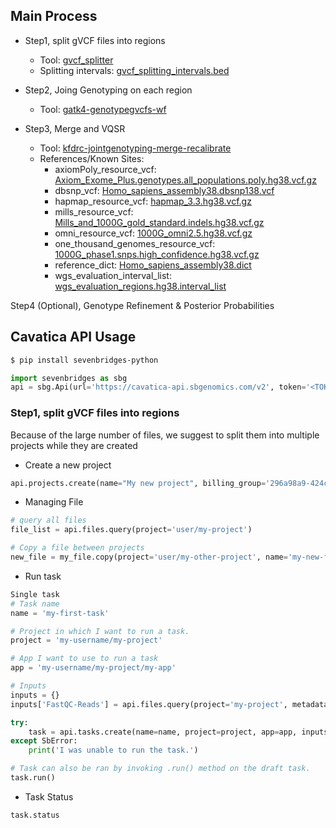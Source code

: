 ## Main Process
- Step1, split gVCF files into regions
  - Tool: [gvcf_splitter](https://cavatica.sbgenomics.com/u/yuankun/gmkf-cohort-joint-genotyping-method/apps/#yuankun/gmkf-cohort-joint-genotyping-method/gvcf_splitter)
  - Splitting intervals: [gvcf_splitting_intervals.bed](https://gist.github.com/yuankunzhu/e6d77c415c0fca78e778ac2b8f4a11c6)

- Step2, Joing Genotyping on each region
  - Tool: [gatk4-genotypegvcfs-wf](https://cavatica.sbgenomics.com/u/yuankun/gmkf-cohort-joint-genotyping-method/apps/#yuankun/gmkf-cohort-joint-genotyping-method/gatk4-genotypegvcfs-wf)

- Step3, Merge and VQSR 
  - Tool: [kfdrc-jointgenotyping-merge-recalibrate](https://cavatica.sbgenomics.com/u/yuankun/gmkf-cohort-joint-genotyping-method/apps/#yuankun/gmkf-cohort-joint-genotyping-method/kfdrc-jointgenotyping-intervals)
  - References/Known Sites:
    - axiomPoly_resource_vcf: [Axiom_Exome_Plus.genotypes.all_populations.poly.hg38.vcf.gz](https://cavatica.sbgenomics.com/u/yuankun/gmkf-cohort-joint-genotyping-method/files/624f0e5eddb7194afe396149/)
    - dbsnp_vcf: [Homo_sapiens_assembly38.dbsnp138.vcf](https://cavatica.sbgenomics.com/u/yuankun/gmkf-cohort-joint-genotyping-method/files/624f0e5eddb7194afe396148/)
    - hapmap_resource_vcf: [hapmap_3.3.hg38.vcf.gz](https://cavatica.sbgenomics.com/u/yuankun/gmkf-cohort-joint-genotyping-method/files/624f0e5eddb7194afe396146/)
    - mills_resource_vcf: [Mills_and_1000G_gold_standard.indels.hg38.vcf.gz](https://cavatica.sbgenomics.com/u/yuankun/gmkf-cohort-joint-genotyping-method/files/624f0e5eddb7194afe396147/)
    - omni_resource_vcf: [1000G_omni2.5.hg38.vcf.gz](https://cavatica.sbgenomics.com/u/yuankun/gmkf-cohort-joint-genotyping-method/files/624f0e5eddb7194afe396145/)
    - one_thousand_genomes_resource_vcf: [1000G_phase1.snps.high_confidence.hg38.vcf.gz](https://cavatica.sbgenomics.com/u/yuankun/gmkf-cohort-joint-genotyping-method/files/624f0e5eddb7194afe396144/)
    - reference_dict: [Homo_sapiens_assembly38.dict](https://cavatica.sbgenomics.com/u/yuankun/gmkf-cohort-joint-genotyping-method/files/624f0e5eddb7194afe39614a/)
    - wgs_evaluation_interval_list: [wgs_evaluation_regions.hg38.interval_list](https://cavatica.sbgenomics.com/u/yuankun/gmkf-cohort-joint-genotyping-method/files/624f0e5eddb7194afe396143/)

Step4 (Optional), Genotype Refinement & Posterior Probabilities

## Cavatica API Usage
```bash
$ pip install sevenbridges-python
```

```python
import sevenbridges as sbg
api = sbg.Api(url='https://cavatica-api.sbgenomics.com/v2', token='<TOKEN_HERE>')
```

### Step1, split gVCF files into regions
Because of the large number of files, we suggest to split them into multiple projects while they are created

- Create a new project
```python
api.projects.create(name="My new project", billing_group='296a98a9-424c-43f3-aec5-306e0e41c799')
```

- Managing File
```python
# query all files
file_list = api.files.query(project='user/my-project')

# Copy a file between projects
new_file = my_file.copy(project='user/my-other-project', name='my-new-file')
```



- Run task
```python
Single task
# Task name
name = 'my-first-task'

# Project in which I want to run a task.
project = 'my-username/my-project'

# App I want to use to run a task
app = 'my-username/my-project/my-app'

# Inputs
inputs = {}
inputs['FastQC-Reads'] = api.files.query(project='my-project', metadata={'sample': 'some-sample'})

try:
    task = api.tasks.create(name=name, project=project, app=app, inputs=inputs, run=True)
except SbError:
    print('I was unable to run the task.')

# Task can also be ran by invoking .run() method on the draft task.
task.run()
```

- Task Status
```python
task.status
```